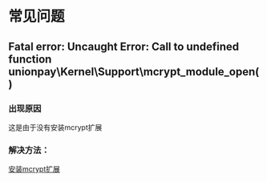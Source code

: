 # 常见问题

## Fatal error: Uncaught Error: Call to undefined function unionpay\Kernel\Support\mcrypt_module_open()

### 出现原因

这是由于没有安装mcrypt扩展

### 解决方法：

[安装mcrypt扩展](/started/install?id=安装mcrypt扩展)

